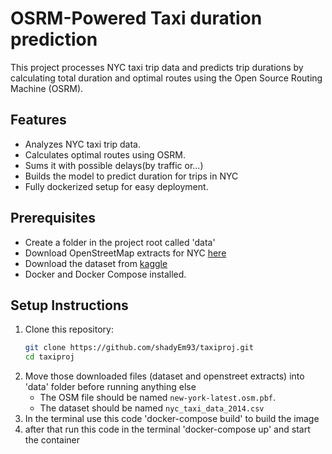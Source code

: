 
# OSRM-Powered Taxi duration prediction

This project processes NYC taxi trip data and predicts trip durations by calculating total duration and optimal routes using the Open Source Routing Machine (OSRM).

## Features
- Analyzes NYC taxi trip data.
- Calculates optimal routes using OSRM.
- Sums it with possible delays(by traffic or...) 
- Builds the model to predict duration for trips in NYC
- Fully dockerized setup for easy deployment.

## Prerequisites
- Create a folder in the project root called 'data'
- Download OpenStreetMap extracts for NYC [here](https://download.geofabrik.de/north-america/us/new-york-latest.osm.pbf)
- Download the dataset from [kaggle](https://www.kaggle.com/datasets/kentonnlp/2014-new-york-city-taxi-trips)
- Docker and Docker Compose installed.


## Setup Instructions
1. Clone this repository:
   ```bash
   git clone https://github.com/shadyEm93/taxiproj.git
   cd taxiproj
2. Move those downloaded files (dataset and openstreet extracts) into 'data' folder before running anything else
   - The OSM file should be named `new-york-latest.osm.pbf`.
   - The dataset should be named `nyc_taxi_data_2014.csv`
3. In the terminal use this code 'docker-compose build' to build the image
4. after that run this code in the terminal 'docker-compose up' and start the container
 